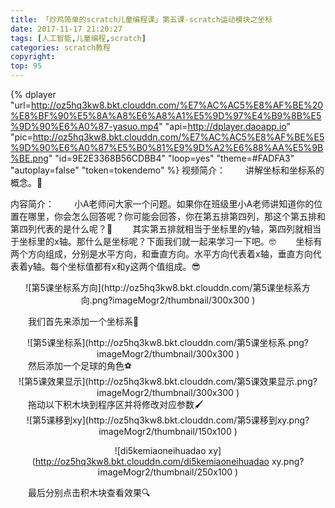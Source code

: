 ```yaml
---
title: 「炒鸡简单的scratch儿童编程课」第五课-scratch运动模块之坐标  
date: 2017-11-17 21:20:27
tags: [人工智能,儿童编程,scratch]
categories: scratch教程
copyright:
top: 95
---
```



{% dplayer "url=http://oz5hq3kw8.bkt.clouddn.com/%E7%AC%AC5%E8%AF%BE%20%E8%BF%90%E5%8A%A8%E6%A8%A1%E5%9D%97%E4%B9%8B%E5%9D%90%E6%A0%87-yasuo.mp4" "api=http://dplayer.daoapp.io" "pic=http://oz5hq3kw8.bkt.clouddn.com/%E7%AC%AC5%E8%AF%BE%E5%9D%90%E6%A0%87%E5%B0%81%E9%9D%A2%E6%88%AA%E5%9B%BE.png"  "id=9E2E3368B56CDBB4" "loop=yes" "theme=#FADFA3" "autoplay=false" "token=tokendemo" %}
视频简介：
&#8195;&#8195;讲解坐标和坐标系的概念。🐶

内容简介：
&#8195;&#8195;小A老师问大家一个问题。如果你在班级里小A老师讲知道你的位置在哪里，你会怎么回答呢？你可能会回答，你在第五排第四列，那这个第五排和第四列代表的是什么呢？🤔<!--more-->
&#8195;&#8195;其实第五排就相当于坐标里的y轴，第四列就相当于坐标里的x轴。那什么是坐标呢？下面我们就一起来学习一下吧。🤓
&#8195;&#8195;坐标有两个方向组成，分别是水平方向，和垂直方向。水平方向代表着x轴，垂直方向代表着y轴。每个坐标值都有x和y这两个值组成。😎
<div align=center>
![第5课坐标系方向](http://oz5hq3kw8.bkt.clouddn.com/第5课坐标系方向.png?imageMogr2/thumbnail/300x300
)

</div>

&#8195;&#8195;我们首先来添加一个坐标系👀
<div align=center>
![第5课坐标系](http://oz5hq3kw8.bkt.clouddn.com/第5课坐标系.png?imageMogr2/thumbnail/300x300
)

</div>
&#8195;&#8195;然后添加一个足球的角色⚽️
<div align=center>
![第5课效果显示](http://oz5hq3kw8.bkt.clouddn.com/第5课效果显示.png?imageMogr2/thumbnail/300x300
)

</div>
&#8195;&#8195;拖动以下积木块到程序区并将修改对应参数🖌
<div align=center>
![第5课移到xy](http://oz5hq3kw8.bkt.clouddn.com/第5课移到xy.png?imageMogr2/thumbnail/150x100
)

![di5kemiaoneihuadao xy](http://oz5hq3kw8.bkt.clouddn.com/di5kemiaoneihuadao xy.png?imageMogr2/thumbnail/250x100
)

</div>
&#8195;&#8195;最后分别点击积木块查看效果🔍




